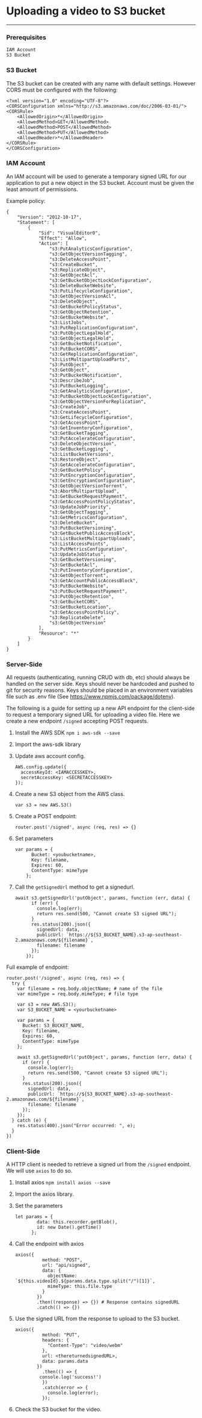 # Uploading a video to S3 bucket

------





### Prerequisites

```
IAM Account
S3 Bucket
```



### S3 Bucket

The S3 bucket can be created with any name with default settings. However CORS must be configured with the following:

```
<?xml version="1.0" encoding="UTF-8"?>
<CORSConfiguration xmlns="http://s3.amazonaws.com/doc/2006-03-01/">
<CORSRule>
    <AllowedOrigin>*</AllowedOrigin>
    <AllowedMethod>GET</AllowedMethod>
    <AllowedMethod>POST</AllowedMethod>
    <AllowedMethod>PUT</AllowedMethod>
    <AllowedHeader>*</AllowedHeader>
</CORSRule>
</CORSConfiguration>
```

### IAM Account

An IAM account will be used to generate a temporary signed URL for our application to put a new object in the S3 bucket. Account must be given the least amount of permissions. 

Example policy:

```
{
    "Version": "2012-10-17",
    "Statement": [
        {
            "Sid": "VisualEditor0",
            "Effect": "Allow",
            "Action": [
                "s3:PutAnalyticsConfiguration",
                "s3:GetObjectVersionTagging",
                "s3:DeleteAccessPoint",
                "s3:CreateBucket",
                "s3:ReplicateObject",
                "s3:GetObjectAcl",
                "s3:GetBucketObjectLockConfiguration",
                "s3:DeleteBucketWebsite",
                "s3:PutLifecycleConfiguration",
                "s3:GetObjectVersionAcl",
                "s3:DeleteObject",
                "s3:GetBucketPolicyStatus",
                "s3:GetObjectRetention",
                "s3:GetBucketWebsite",
                "s3:ListJobs",
                "s3:PutReplicationConfiguration",
                "s3:PutObjectLegalHold",
                "s3:GetObjectLegalHold",
                "s3:GetBucketNotification",
                "s3:PutBucketCORS",
                "s3:GetReplicationConfiguration",
                "s3:ListMultipartUploadParts",
                "s3:PutObject",
                "s3:GetObject",
                "s3:PutBucketNotification",
                "s3:DescribeJob",
                "s3:PutBucketLogging",
                "s3:GetAnalyticsConfiguration",
                "s3:PutBucketObjectLockConfiguration",
                "s3:GetObjectVersionForReplication",
                "s3:CreateJob",
                "s3:CreateAccessPoint",
                "s3:GetLifecycleConfiguration",
                "s3:GetAccessPoint",
                "s3:GetInventoryConfiguration",
                "s3:GetBucketTagging",
                "s3:PutAccelerateConfiguration",
                "s3:DeleteObjectVersion",
                "s3:GetBucketLogging",
                "s3:ListBucketVersions",
                "s3:RestoreObject",
                "s3:GetAccelerateConfiguration",
                "s3:GetBucketPolicy",
                "s3:PutEncryptionConfiguration",
                "s3:GetEncryptionConfiguration",
                "s3:GetObjectVersionTorrent",
                "s3:AbortMultipartUpload",
                "s3:GetBucketRequestPayment",
                "s3:GetAccessPointPolicyStatus",
                "s3:UpdateJobPriority",
                "s3:GetObjectTagging",
                "s3:GetMetricsConfiguration",
                "s3:DeleteBucket",
                "s3:PutBucketVersioning",
                "s3:GetBucketPublicAccessBlock",
                "s3:ListBucketMultipartUploads",
                "s3:ListAccessPoints",
                "s3:PutMetricsConfiguration",
                "s3:UpdateJobStatus",
                "s3:GetBucketVersioning",
                "s3:GetBucketAcl",
                "s3:PutInventoryConfiguration",
                "s3:GetObjectTorrent",
                "s3:GetAccountPublicAccessBlock",
                "s3:PutBucketWebsite",
                "s3:PutBucketRequestPayment",
                "s3:PutObjectRetention",
                "s3:GetBucketCORS",
                "s3:GetBucketLocation",
                "s3:GetAccessPointPolicy",
                "s3:ReplicateDelete",
                "s3:GetObjectVersion"
            ],
            "Resource": "*"
        }
    ]
}
```



### Server-Side

All requests (authenticating, running CRUD with db, etc) should always be handled on the server side. Keys should never be hardcoded and  pushed to git for security reasons. Keys should be placed in an environment variables file such as .env file (See https://www.npmjs.com/package/dotenv).

The following is a guide for setting up a new API endpoint for the client-side to request a temporary signed URL for uploading a video file. Here we create a new endpoint `/signed` accepting POST requests. 

1. Install the AWS SDK `npm i aws-sdk --save`

2. Import the aws-sdk library

3. Update aws account config.

   ```
   AWS.config.update({
     accessKeyId: <IAMACCESSKEY>,
     secretAccessKey: <SECRETACCESSKEY>
   });
   ```

   

4. Create a new S3 object from the AWS class.

   `var s3 = new AWS.S3()`

5. Create a POST endpoint:

   `router.post('/signed', async (req, res) => {}`

6. Set parameters

   ```
   var params = {
         Bucket: <youbucketname>,
         Key: filename,
         Expires: 60,
         ContentType: mimeType
       };
   ```

7. Call the `getSignedUrl` method to get a signedurl.

   ```
   await s3.getSignedUrl('putObject', params, function (err, data) {
         if (err) {
           console.log(err);
           return res.send(500, "Cannot create S3 signed URL");
         }
         res.status(200).json({
           signedUrl: data,
           publicUrl: `https://${S3_BUCKET_NAME}.s3-ap-southeast-2.amazonaws.com/${filename}`,
           filename: filename
         });
       });
   ```

Full example of endpoint:

```
router.post('/signed', async (req, res) => {
  try {
    var filename = req.body.objectName; # name of the file
    var mimeType = req.body.mimeType; # file type

    var s3 = new AWS.S3();
    var S3_BUCKET_NAME = <yourbucketname>

    var params = {
      Bucket: S3_BUCKET_NAME,
      Key: filename,
      Expires: 60,
      ContentType: mimeType
    };

    await s3.getSignedUrl('putObject', params, function (err, data) {
      if (err) {
        console.log(err);
        return res.send(500, "Cannot create S3 signed URL");
      }
      res.status(200).json({
        signedUrl: data,
        publicUrl: `https://${S3_BUCKET_NAME}.s3-ap-southeast-2.amazonaws.com/${filename}`,
        filename: filename
      });
    });
  } catch (e) {
    res.status(400).json("Error occurred: ", e);
  }
})
```



### Client-Side

A HTTP client is needed to retrieve a signed url from the `/signed` endpoint. We will use `axios` to do so.

1. Install axios `npm install axios --save`

2. Import the axios library.

3. Set the parameters

   ```
   let params = {
           data: this.recorder.getBlob(),
           id: new Date().getTime()
         };
   ```

4. Call the endpoint with axios

   ```
   axios({
             method: "POST",
             url: "api/signed",
             data: {
               objectName: `${this.videoId}.${params.data.type.split("/")[1]}`,
               mimeType: this.file.type
             }
           })
           .then((response) => {}) # Response contains signedURL
           .catch(() => {})
   ```

5. Use the signed URL from the response to upload to the S3 bucket.

   ```
   axios({
             method: "PUT",
             headers: {
               "Content-Type": "video/webm"
             },
             url: <thereturnedsignedURL>,
             data: params.data
           })
             .then(() => {
   			console.log('success!')
             })
             .catch(error => {
               console.log(error);
             });
   ```

6. Check the S3 bucket for the video.